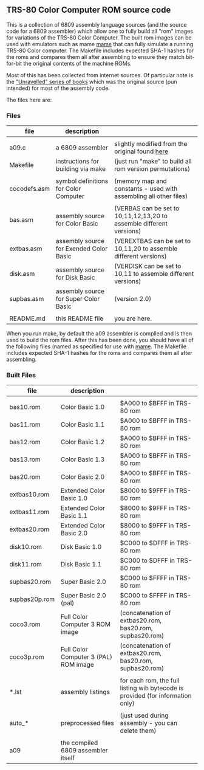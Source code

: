 
## TRS-80 Color Computer ROM source code

This is a collection of 6809 assembly language sources (and the source code for a 6809 assembler) which allow one to fully build all "rom" images for variations of the TRS-80 Color Computer.  The built rom images can be used with emulators such as mame [mame](http://www.mamedev.org) that can fully simulate a running TRS-80 Color computer.  The Makefile includes expected SHA-1 hashes for the roms and compares them all after assembling to ensure they match bit-for-bit the original contents of the machine ROMs.

Most of this has been collected from internet sources.  Of particular note is the ["Unravelled" series of books](http://techheap.packetizer.com/computers/coco/unravelled_series/) which was the original source (pun intended) for most of the assembly code.


The files here are:

### Files

| file         | description                              |                                                                      |
| ------------ | ---------------------------------------- | -------------------------------------------------------------------- |
|              |                                          |                                                                      |
| a09.c        | a 6809 assembler                         | slightly modified from the original found [here](http://www.hermannseib.com/english/opensource.htm) |
| Makefile     | instructions for building via make       | (just run "make" to build all rom version permutations)              |
|              |                                          |                                                                      |
| cocodefs.asm | symbol definitions for Color Computer    | (memory map and constants - used with assembling all other files)    |
|              |                                          |                                                                      |
| bas.asm      | assembly source for Color Basic          | (VERBAS can be set to 10,11,12,13,20 to assemble different versions) |
| extbas.asm   | assembly source for Exended Color Basic  | (VEREXTBAS can be set to 10,11,20  to assemble different versions)   |
| disk.asm     | assembly source for Disk Basic           | (VERDISK can be set to 10,11  to assemble different versions)        |
| supbas.asm   | assembly source for Super Color Basic    | (version 2.0)                                                        |
|              |                                          |                                                                      |
| README.md    | this README file                         | you are here.                                                        |



When you run make, by default the a09 assembler is compiled and is then used to build the rom files.  After this has been done, you should have all of the following files (named as specified for use with [mame](http://www.mamedev.org).  The Makefile includes expected SHA-1 hashes for the roms and compares them all after assembling.


### Built Files

| file                 | description                              |                                                                      |
| -------------------- | ---------------------------------------- | -------------------------------------------------------------------- |
|                      |                                          |                                                                      |
| bas10.rom            | Color Basic 1.0                          | $A000 to $BFFF in TRS-80 rom                                         |
| bas11.rom            | Color Basic 1.1                          | $A000 to $BFFF in TRS-80 rom                                         |
| bas12.rom            | Color Basic 1.2                          | $A000 to $BFFF in TRS-80 rom                                         |
| bas13.rom            | Color Basic 1.3                          | $A000 to $BFFF in TRS-80 rom                                         |
| bas20.rom            | Color Basic 2.0                          | $A000 to $BFFF in TRS-80 rom                                         |
| extbas10.rom         | Extended Color Basic 1.0                 | $8000 to $9FFF in TRS-80 rom                                         |
| extbas11.rom         | Extended Color Basic 1.1                 | $8000 to $9FFF in TRS-80 rom                                         |
| extbas20.rom         | Extended Color Basic 2.0                 | $8000 to $9FFF in TRS-80 rom                                         |
| disk10.rom           | Disk Basic 1.0                           | $C000 to $DFFF in TRS-80 rom                                         |
| disk11.rom           | Disk Basic 1.1                           | $C000 to $DFFF in TRS-80 rom                                         |
| supbas20.rom         | Super Basic 2.0                          | $C000 to $FFFF in TRS-80 rom                                         |
| supbas20p.rom        | Super Basic 2.0 (pal)                    | $C000 to $FFFF in TRS-80 rom                                         |
| coco3.rom            | Full Color Computer 3 ROM image          | (concatenation of extbas20.rom, bas20.rom, supbas20.rom)             |
| coco3p.rom           | Full Color Computer 3 (PAL) ROM image    | (concatenation of extbas20.rom, bas20.rom, supbas20.rom)             |
|                      |                                          |                                                                      |
| \*.lst               | assembly listings                        | for each rom, the full listing wih bytecode is provided (for information only) |
|                      |                                          |                                                                      |
| auto\_\*             | preprocessed files                       | (just used during assembly - you can delete them)                    |
|                      |                                          |                                                                      |
| a09                  | the compiled 6809 assembler itself       |                                                                      |
